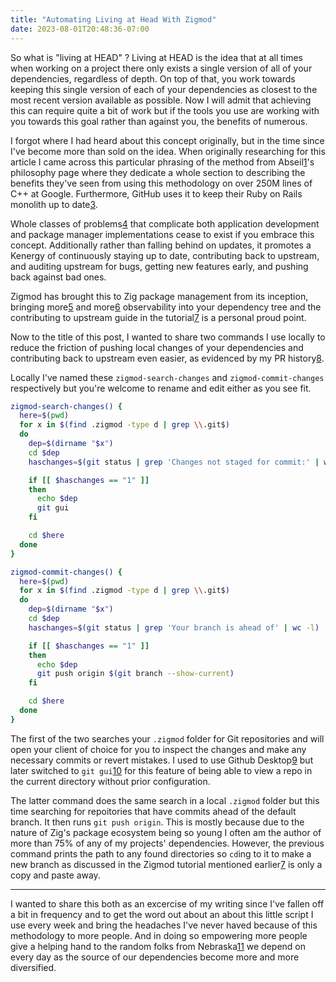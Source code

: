```yaml
---
title: "Automating Living at Head With Zigmod"
date: 2023-08-01T20:48:36-07:00
---
```


So what is "living at HEAD" ? Living at HEAD is the idea that at all times when working on a project there only exists a single version of all of your dependencies, regardless of depth. On top of that, you work towards keeping this single version of each of your dependencies as closest to the most recent version available as possible. Now I will admit that achieving this can require quite a bit of work but if the tools you use are working with you towards this goal rather than against you, the benefits of numerous.

I forgot where I had heard about this concept originally, but in the time since I've become more than sold on the idea. When originally researching for this article I came across this particular phrasing of the method from Abseil[1]'s philosophy page where they dedicate a whole section to describing the benefits they've seen from using this methodology on over 250M lines of C++ at Google. Furthermore, GitHub uses it to keep their Ruby on Rails monolith up to date[3].

Whole classes of problems[4] that complicate both application development and package manager implementations cease to exist if you embrace this concept. Additionally rather than falling behind on updates, it promotes a Kenergy of continuously staying up to date, contributing back to upstream, and auditing upstream for bugs, getting new features early, and pushing back against bad ones.

Zigmod has brought this to Zig package management from its inception, bringing more[5] and more[6] observability into your dependency tree and the contributing to upstream guide in the tutorial[7] is a personal proud point.

Now to the title of this post, I wanted to share two commands I use locally to reduce the friction of pushing local changes of your dependencies and contributing back to upstream even easier, as evidenced by my PR history[8].

Locally I've named these `zigmod-search-changes` and `zigmod-commit-changes` respectively but you're welcome to rename and edit either as you see fit.

```bash
zigmod-search-changes() {
  here=$(pwd)
  for x in $(find .zigmod -type d | grep \\.git$)
  do
    dep=$(dirname "$x")
    cd $dep
    haschanges=$(git status | grep 'Changes not staged for commit:' | wc -l)

    if [[ $haschanges == "1" ]]
    then
      echo $dep
      git gui
    fi

    cd $here
  done
}
```

```bash
zigmod-commit-changes() {
  here=$(pwd)
  for x in $(find .zigmod -type d | grep \\.git$)
  do
    dep=$(dirname "$x")
    cd $dep
    haschanges=$(git status | grep 'Your branch is ahead of' | wc -l)

    if [[ $haschanges == "1" ]]
    then
      echo $dep
      git push origin $(git branch --show-current)
    fi

    cd $here
  done
}
```

The first of the two searches your `.zigmod` folder for Git repositories and will open your client of choice for you to inspect the changes and make any necessary commits or revert mistakes. I used to use Github Desktop[9] but later switched to `git gui`[10] for this feature of being able to view a repo in the current directory without prior configuration.

The latter command does the same search in a local `.zigmod` folder but this time searching for repoitories that have commits ahead of the default branch. It then runs `git push origin`. This is mostly because due to the nature of Zig's package ecosystem being so young I often am the author of more than 75% of any of my projects' dependencies. However, the previous command prints the path to any found directories so `cd`ing to it to make a new branch as discussed in the Zigmod tutorial mentioned earlier[7] is only a copy and paste away.

----

I wanted to share this both as an excercise of my writing since I've fallen off a bit in frequency and to get the word out about an about this little script I use every week and bring the headaches I've never haved because of this methodology to more people. And in doing so empowering more people give a helping hand to the random folks from Nebraska[11] we depend on every day as the source of our dependencies become more and more diversified.

[1]: https://abseil.io/
[2]: https://abseil.io/about/philosophy#we-recommend-that-you-choose-to-live-at-head
[3]: https://github.blog/2023-04-06-building-github-with-ruby-and-rails/
[4]: https://jlbp.dev/what-is-a-diamond-dependency-conflict
[5]: https://github.com/nektro/zigmod/blob/master/docs/commands/fetch.md
[6]: https://github.com/nektro/zigmod/blob/master/docs/commands/license_.md
[7]: https://github.com/nektro/zigmod/blob/master/docs/tutorial.md#contributing-to-dependency-upstream
[8]: https://github.com/pulls?q=is%3Apr+author%3Anektro+archived%3Afalse+is%3Aclosed+-user%3Aziglang
[9]: https://desktop.github.com/
[10]: https://git-scm.com/docs/git-gui
[11]: https://xkcd.com/2347/

